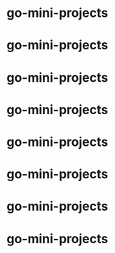 # go-mini-projects
# go-mini-projects
# go-mini-projects
# go-mini-projects
# go-mini-projects
# go-mini-projects
# go-mini-projects
# go-mini-projects
